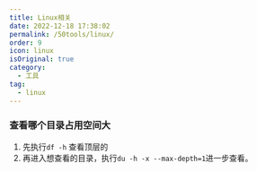 ```yaml
---
title: Linux相关
date: 2022-12-18 17:38:02
permalink: /50tools/linux/
order: 9
icon: linux
isOriginal: true
category:
  - 工具
tag:
  - linux
---
```


### 查看哪个目录占用空间大

1. 先执行`df -h` 查看顶层的
2. 再进入想查看的目录，执行`du -h -x --max-depth=1`进一步查看。
